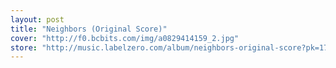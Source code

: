 ```yaml
---
layout: post
title: "Neighbors (Original Score)"
cover: "http://f0.bcbits.com/img/a0829414159_2.jpg"
store: "http://music.labelzero.com/album/neighbors-original-score?pk=170"
---
```

